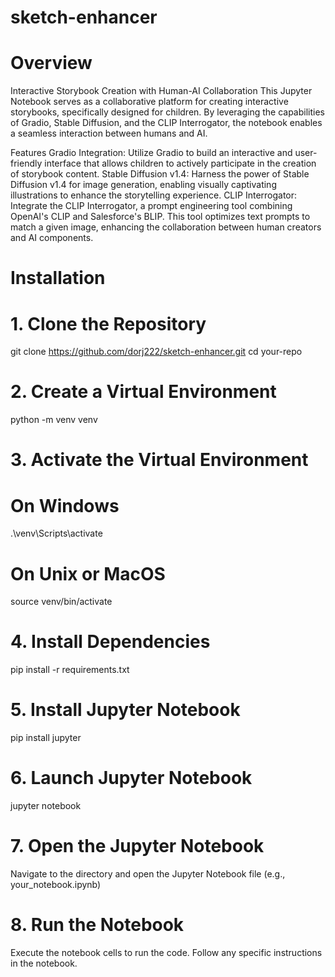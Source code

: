 # sketch-enhancer
# Overview
Interactive Storybook Creation with Human-AI Collaboration
This Jupyter Notebook serves as a collaborative platform for creating interactive storybooks, specifically designed for children. By leveraging the capabilities of Gradio, Stable Diffusion, and the CLIP Interrogator, the notebook enables a seamless interaction between humans and AI.

Features
Gradio Integration: Utilize Gradio to build an interactive and user-friendly interface that allows children to actively participate in the creation of storybook content.
Stable Diffusion v1.4: Harness the power of Stable Diffusion v1.4 for image generation, enabling visually captivating illustrations to enhance the storytelling experience.
CLIP Interrogator: Integrate the CLIP Interrogator, a prompt engineering tool combining OpenAI's CLIP and Salesforce's BLIP. This tool optimizes text prompts to match a given image, enhancing the collaboration between human creators and AI components.

# Installation
# 1. Clone the Repository
git clone https://github.com/dorj222/sketch-enhancer.git
cd your-repo

# 2. Create a Virtual Environment
python -m venv venv

# 3. Activate the Virtual Environment
# On Windows
.\venv\Scripts\activate
# On Unix or MacOS
source venv/bin/activate

# 4. Install Dependencies
pip install -r requirements.txt

# 5. Install Jupyter Notebook
pip install jupyter

# 6. Launch Jupyter Notebook
jupyter notebook

# 7. Open the Jupyter Notebook
Navigate to the directory and open the Jupyter Notebook file (e.g., your_notebook.ipynb)

# 8. Run the Notebook
Execute the notebook cells to run the code. Follow any specific instructions in the notebook.
